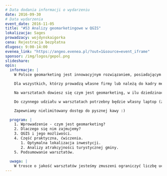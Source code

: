```yaml
---
# Data dodania informacji o wydarzeniu
date: 2016-09-30
# Data wydarzenia
event_date: 2016-11-05
title: "#53 Analizy geomarketingowe w QGIS"
lokalizacja: Sages
prowadzacy: wojdynskaigorka
cena: Rejestracja bezpłatna
dlugosc: 9:00-14:00
evenea_link: "https://angeo.evenea.pl/?out=1&source=event_iframe"
sponsor: /img/logos/gepol.png
slideshare:
opis:
  informacje: |
    W Polsce geomarketing jest innowacyjnym rozwiązaniem, posiadającym ogromny potencjał. Stanowi źródło informacji dla procesów adaptacji produktów i usług. Integruje dane gromadzone w firmie z danymi przestrzennymi i rejestrami publicznymi. Wykorzystuje metody i narzędzia Systemów Informacji Geograficznej (GIS) i klasycznych badan rynkowych i umożliwia prezentację wyników analiz na mapach w prosty i czytelny sposób.

    Dla wszystkich, którzy prowadzą własne firmy lub należą do kadry menadżerskiej; dla wszystkich, którzy ciągle szukają nowych rozwiązań i możliwości rozwoju przedsiębiorstwa, proponujemy udział w warsztatach geomarketingowych. 

    Na warsztatach dowiesz się czym jest geomarketing, w ilu dziedzinach znajduje zastosowanie i jakie przynosi korzyści. Dowiesz się, jakie aspekty działalności mogą być analizowane i w jaki sposób je wykonać, nie ponosząc kosztów zakupu oprogramowania.

    Do czynnego udziału w warsztatach potrzebny będzie własny laptop (z zainstalowanym QGISem w wersji 2.14.6).

    Zapewniamy nielimitowany dostęp do pysznej kawy :)

  program: |
    1. Wprowadzenie - czym jest geomarketing?
    2. Dlaczego się nim zajmujemy?
    3. QGIS i jego możliwości.
    4. Część praktyczna, ćwiczenia.
       1. Optymalna lokalizacja inwestycji.
       2. Analizy atrakcyjności turystycznej gminy.
    5. Podsumowanie warsztatów.
    
  uwaga: |
    W trosce o jakość warsztatów jesteśmy zmuszeni ograniczyć liczbę uczestników. **Kwalifikacja odbywa się na podstawie odpowiedzi udzielonych w formularzu zgłoszeniowym oraz - w dalszym kroku - kolejności zgłoszeń.** Potwierdzenie udziału w warsztatach wraz z instrukcją przygotowania środowiska otrzymasz najpóźniej na 7 dni przed planowaną datą wydarzenia.
---
```

